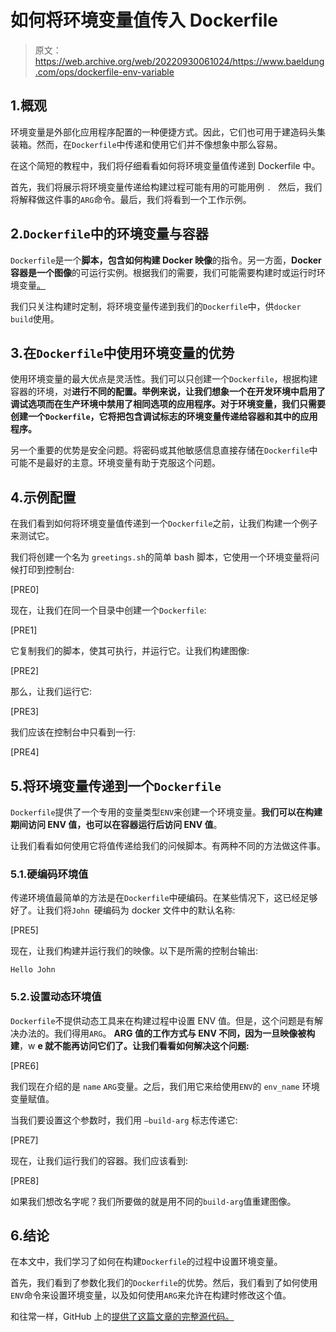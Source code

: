 # 如何将环境变量值传入 Dockerfile

> 原文：<https://web.archive.org/web/20220930061024/https://www.baeldung.com/ops/dockerfile-env-variable>

## 1.概观

环境变量是外部化应用程序配置的一种便捷方式。因此，它们也可用于建造码头集装箱。然而，在`Dockerfile`中传递和使用它们并不像想象中那么容易。

在这个简短的教程中，我们将仔细看看如何将环境变量值传递到 Dockerfile 中。

首先，我们将展示将环境变量传递给构建过程可能有用的可能用例 `. ` 然后，我们将解释做这件事的`ARG`命令。最后，我们将看到一个工作示例。

## 2.`Dockerfile`中的环境变量与容器

`Dockerfile`是一个**脚本，包含如何构建 Docker 映像**的指令。另一方面，**Docker 容器是一个图像**的可运行实例。根据我们的需要，我们可能需要构建时或运行时环境变量[。](/web/20220816103559/https://www.baeldung.com/ops/docker-container-environment-variables)

我们只关注构建时定制，将环境变量传递到我们的`Dockerfile`中，供`docker build`使用。

## 3.在`Dockerfile`中使用环境变量的优势

使用环境变量的最大优点是灵活性。我们可以只创建一个`Dockerfile`，根据构建容器的环境，对**进行不同的配置。举例来说，让我们想象一个在开发环境中启用了调试选项而在生产环境中禁用了相同选项的应用程序。对于环境变量，我们只需要创建一个`Dockerfile`，它将把包含调试标志的环境变量传递给容器和其中的应用程序。**

另一个重要的优势是安全问题。将密码或其他敏感信息直接存储在`Dockerfile`中可能不是最好的主意。环境变量有助于克服这个问题。

## 4.示例配置

在我们看到如何将环境变量值传递到一个`Dockerfile`之前，让我们构建一个例子来测试它。

我们将创建一个名为 `greetings.sh`的简单 bash 脚本，它使用一个环境变量将问候打印到控制台:

[PRE0]

现在，让我们在同一个目录中创建一个`Dockerfile`:

[PRE1]

它复制我们的脚本，使其可执行，并运行它。让我们构建图像:

[PRE2]

那么，让我们运行它:

[PRE3]

我们应该在控制台中只看到一行:

[PRE4]

## 5.将环境变量传递到一个`Dockerfile`

`Dockerfile`提供了一个专用的变量类型`ENV`来创建一个环境变量。**我们可以在构建期间访问 ENV 值，也可以在容器运行后访问 ENV 值**。

让我们看看如何使用它将值传递给我们的问候脚本。有两种不同的方法做这件事。

### 5.1.硬编码环境值

传递环境值最简单的方法是在`Dockerfile`中硬编码。在某些情况下，这已经足够好了。让我们将`John `硬编码为 docker 文件中的默认名称:

[PRE5]

现在，让我们构建并运行我们的映像。以下是所需的控制台输出:

`Hello John`

### 5.2.设置动态环境值

`Dockerfile`不提供动态工具来在构建过程中设置 ENV 值。但是，这个问题是有解决办法的。我们得用`ARG`。 **ARG 值的工作方式与 ENV 不同，因为一旦映像被构建**，w **e 就不能再访问它们了。让我们看看如何解决这个问题:**

[PRE6]

我们现在介绍的是 `name` `ARG`变量。之后，我们用它来给使用`ENV`的 `env_name` 环境变量赋值。

当我们要设置这个参数时，我们用 `–build-arg` 标志传递它:

[PRE7]

现在，让我们运行我们的容器。我们应该看到:

[PRE8]

如果我们想改名字呢？我们所要做的就是用不同的`build-arg`值重建图像。

## 6.结论

在本文中，我们学习了如何在构建`Dockerfile`的过程中设置环境变量。

首先，我们看到了参数化我们的`Dockerfile`的优势。然后，我们看到了如何使用`ENV`命令来设置环境变量，以及如何使用`ARG`来允许在构建时修改这个值。

和往常一样，GitHub 上的[提供了这篇文章的完整源代码。](https://web.archive.org/web/20220816103559/https://github.com/eugenp/tutorials/tree/master/docker-modules/docker-environment-variables)
